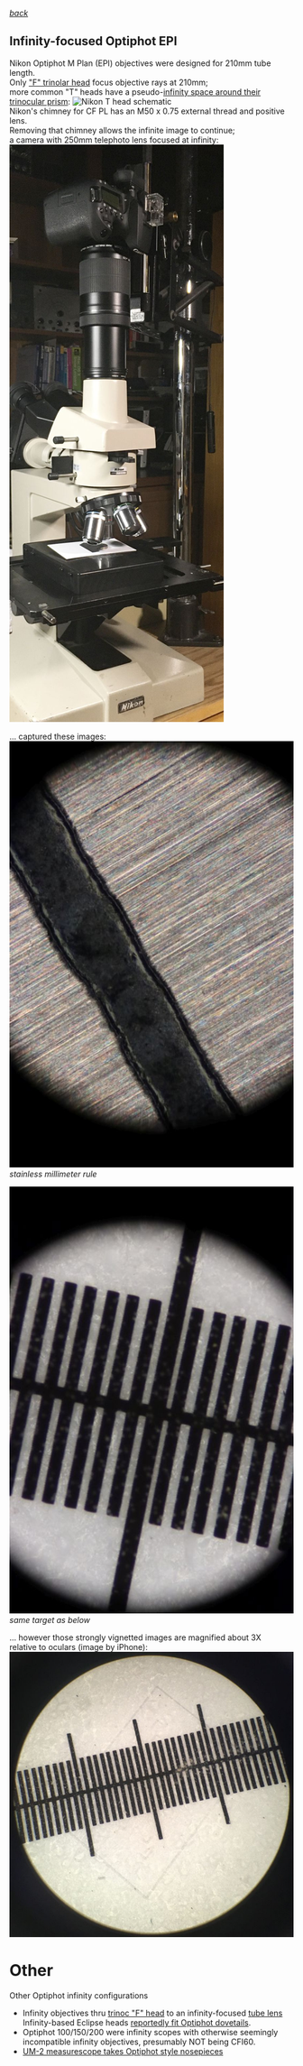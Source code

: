  *[back](photo)*
## Infinity-focused Optiphot EPI  
Nikon Optiphot M Plan (EPI) objectives were designed for 210mm tube length.  
Only ["F" trinolar head](F_trinoc) focus objective rays at 210mm;  
more common "T" heads have a pseudo-[infinity space around their trinocular prism](https://www.microbehunter.com/microscopy-forum/viewtopic.php?f=28&t=9092&start=60#p93275):
![Nikon T head schematic](http://www.photomacrography.net/forum/userpix/3229_Nikon_lightpath_1.jpg)  
Nikon's chimney for CF PL has an M50 x 0.75 external thread and positive lens.  
Removing that chimney allows the infinite image to continue;   
a camera with 250mm telephoto lens focused at infinity:
![Canon 90D+250mm](Optiphot_Infinity.jpg)  

... captured these images:  
![stainless millimeter rule](mmRule.jpg)   
*stainless millimeter rule*  

![calibration slide](EPIscale.jpg)  
*same target as below*  

... however those strongly vignetted images are magnified about 3X  
relative to oculars (image by iPhone):
![ocular scale](AfocalEPIscale.jpg)  

# Other  
Other Optiphot infinity configurations
- Infinity objectives thru [trinoc "F" head](F_trinoc) to an infinity-focused [tube lens](../tube)  
  Infinity-based Eclipse heads [reportedly fit Optiphot dovetails](https://lavinia.as.arizona.edu/~mtuell/scopes/Eclipse.php).  
- Optiphot 100/150/200 were infinity scopes with otherwise seemingly incompatible infinity objectives,
  presumably NOT being CFI60.  
- [UM-2 measurescope takes Optiphot style nosepieces](https://www.photomacrography.net/forum/viewtopic.php?f=25&t=43442)  

